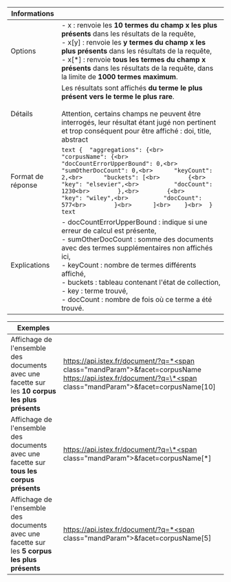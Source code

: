 | Informations | |
|------------ | ------------- |
| Options |   - <span class="mandParam">x</span> : renvoie les **10 termes du champ x les plus présents** dans les résultats de la requête,<br>- <span class="mandParam">x[y]</span> : renvoie les **y termes du champ x les plus présents** dans les résultats de la requête,<br>- <span class="mandParam">x[*]</span> : renvoie **tous les termes du champ x présents** dans les résultats de la requête, dans la limite de **1000 termes maximum**. |
| Détails | Les résultats sont affichés **du terme le plus présent vers le terme le plus rare**.<br><br><span class="mandParam">Attention, certains champs ne peuvent être interrogés, leur résultat étant jugé non pertinent<br> et trop conséquent pour être affiché : doi, title, abstract</span>|
| Format de réponse | ```text {  "aggregations": {<br>    "corpusName": {<br>      "docCountErrorUpperBound": 0,<br>      "sumOtherDocCount": 0,<br>      "keyCount": 2,<br>      "buckets": [<br>        {<br>          "key": "elsevier",<br>          "docCount": 1230<br>        },<br>        {<br>          "key": "wiley",<br>          "docCount": 577<br>        }<br>      ]<br>    }<br>  } text``` |
| Explications | - <span class="mandParam">docCountErrorUpperBound</span> : indique si une erreur de calcul est présente,<br>- <span class="mandParam">sumOtherDocCount</span> : somme des documents avec des termes supplémentaires non affichés ici,<br>- <span class="mandParam">keyCount</span> : nombre de termes différents affiché,<br>- <span class="mandParam">buckets</span> : tableau contenant l'état de collection,<br>- <span class="mandParam">key</span> : terme trouvé,<br>- <span class="mandParam">docCount</span> : nombre de fois où ce terme a été trouvé. |

| Exemples | |
| -------- | ------- |
| Affichage de l'ensemble des documents avec une facette sur les **10 corpus les plus présents** | <a href="https://api.istex.fr/document/?q=*&facet=corpusName">https://api.istex.fr/document/?q=*<span class="mandParam">&facet=corpusName</span></a><br><a href="https://api.istex.fr/document/?q=*&facet=corpusName[10]">https://api.istex.fr/document/?q=\*<span class="mandParam">&facet=corpusName[10]</a> |
| Affichage de l'ensemble des documents avec une facette sur **tous les corpus présents** | <a href="https://api.istex.fr/document/?q=*&facet=corpusName[*]">https://api.istex.fr/document/?q=\*<span class="mandParam">&facet=corpusName[\*]</span></a>|
| Affichage de l'ensemble des documents avec une facette sur les **5 corpus les plus présents** | <a href="https://api.istex.fr/document/?q=*&facet=corpusName[5]">https://api.istex.fr/document/?q=*<span class="mandParam">&facet=corpusName[5]</span></a>|
